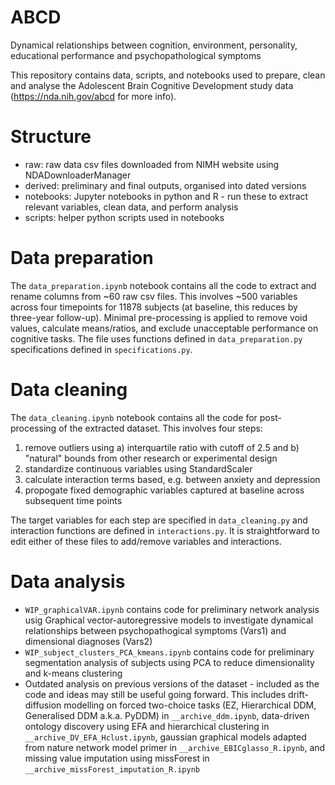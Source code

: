 # ABCD
Dynamical relationships between cognition, environment, personality, educational performance and psychopathological symptoms

This repository contains data, scripts, and notebooks used to prepare, clean and analyse the Adolescent Brain Cognitive Development study data (https://nda.nih.gov/abcd for more info). 

# Structure

* raw: raw data csv files downloaded from NIMH website using NDADownloaderManager
* derived: preliminary and final outputs, organised into dated versions
* notebooks: Jupyter notebooks in python and R - run these to extract relevant variables, clean data, and perform analysis
* scripts: helper python scripts used in notebooks

# Data preparation

The `data_preparation.ipynb` notebook contains all the code to extract and rename columns from ~60 raw csv files. This involves ~500 variables across four timepoints for 11878 subjects (at baseline, this reduces by three-year follow-up). Minimal pre-processing is applied to remove void values, calculate means/ratios, and exclude unacceptable performance on cognitive tasks. The file uses functions defined in `data_preparation.py` specifications defined in `specifications.py`.

# Data cleaning

The `data_cleaning.ipynb` notebook contains all the code for post-processing of the extracted dataset. This involves four steps:
1. remove outliers using a) interquartile ratio with cutoff of 2.5 and b) "natural" bounds from other research or experimental design
2. standardize continuous variables using StandardScaler
3. calculate interaction terms based, e.g. between anxiety and depression
4. propogate fixed demographic variables captured at baseline across subsequent time points

The target variables for each step are specified in `data_cleaning.py` and interaction functions are defined in `interactions.py`. It is straightforward to edit either of these files to add/remove variables and interactions.

# Data analysis

* `WIP_graphicalVAR.ipynb` contains code for preliminary network analysis usig Graphical vector-autoregressive models to investigate dynamical relationships between psychopathogical symptoms (Vars1) and dimensional diagnoses (Vars2) 
* `WIP_subject_clusters_PCA_kmeans.ipynb` contains code for preliminary segmentation analysis of subjects using PCA to reduce dimensionality and k-means clustering
* Outdated analysis on previous versions of the dataset - included as the code and ideas may still be useful going forward. This includes drift-diffusion modelling on forced two-choice tasks (EZ, Hierarchical DDM, Generalised DDM a.k.a. PyDDM) in `__archive_ddm.ipynb`, data-driven ontology discovery using EFA and hierarchical clustering in `__archive_DV_EFA_Hclust.ipynb`, gaussian graphical models adapted from nature network model primer in `__archive_EBICglasso_R.ipynb`, and missing value imputation using missForest in `__archive_missForest_imputation_R.ipynb`
